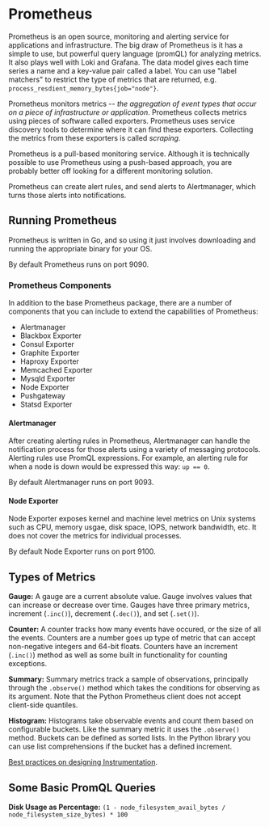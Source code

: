 # Prometheus

Prometheus is an open source, monitoring and alerting service for applications and infrastructure. The big draw of Prometheus is it has a simple to use, but powerful query language (promQL) for analyzing metrics. It also plays well with Loki and Grafana. The data model gives each time series a name and a key-value pair called a label. You can use "label matchers" to restrict the type of metrics that are returned, e.g. `process_resdient_memory_bytes{job="node"}`.

Prometheus monitors metrics -- *the aggregation of event types that occur on a piece of infrastructure or application*. Prometheus collects metrics using pieces of software called exporters. Prometheus uses service discovery tools to determine where it can find these exporters. Collecting the metrics from these exporters is called *scraping*.

Prometheus is a pull-based monitoring service. Although it is technically possible to use Prometheus using a push-based approach, you are probably better off looking for a different monitoring solution.

Prometheus can create alert rules, and send alerts to Alertmanager, which turns those alerts into notifications.

## Running Prometheus

Prometheus is written in Go, and so using it just involves downloading and running the appropriate binary for your OS.

By default Prometheus runs on port 9090.

### Prometheus Components

In addition to the base Prometheus package, there are a number of components that you can include to extend the capabilities of Prometheus:

- Alertmanager
- Blackbox Exporter
- Consul Exporter
- Graphite Exporter
- Haproxy Exporter
- Memcached Exporter
- Mysqld Exporter
- Node Exporter
- Pushgateway
- Statsd Exporter

#### Alertmanager

After creating alerting rules in Prometheus, Alertmanager can handle the notification process for those alerts using a variety of messaging protocols. Alerting rules use PromQL expressions. For example, an alerting rule for when a node is down would be expressed this way: `up == 0`.

By default Alertmanager runs on port 9093.

#### Node Exporter

Node Exporter exposes kernel and machine level metrics on Unix systems such as CPU, memory usgae, disk space, IOPS, network bandwidth, etc. It does not cover the metrics for individual processes.

By default Node Exporter runs on port 9100.

## Types of Metrics

**Gauge:** A gauge are a current absolute value. Gauge involves values that can increase or decrease over time. Gauges have three primary metrics, increment (`.inc()`), decrement (`.dec()`), and set (`.set()`).

**Counter:** A counter tracks how many events have occured, or the size of all the events. Counters are a number goes up type of metric that can accept non-negative integers and 64-bit floats. Counters have an increment (`.inc()`) method as well as some built in functionality for counting exceptions.

**Summary:** Summary metrics track a sample of observations, principally through the `.observe()` method which takes the conditions for observing as its argument. Note that the Python Prometheus client does not accept client-side quantiles.

**Histogram:** Histograms take observable events and count them based on configurable buckets. Like the summary metric it uses the `.observe()` method. Buckets can be defined as sorted lists. In the Python library you can use list comprehensions if the bucket has a defined increment.

[Best practices on designing Instrumentation](https://prometheus.io/docs/practices/instrumentation/#counter-vs-gauge-summary-vs-histogram).

## Some Basic PromQL Queries

**Disk Usage as Percentage:** `(1 - node_filesystem_avail_bytes / node_filesystem_size_bytes) * 100`
